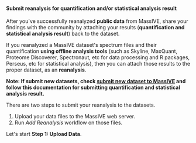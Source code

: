 #### Submit reanalysis for quantification and/or statistical analysis result

After you've successfully reanalyzed **public data** from MassIVE, share your findings with the community by attaching your results (**quantification and statistical analysis result**) back to the dataset.

If you reanalyzed a MassIVE dataset's spectrum files and their quantification **using offline analysis tools** (such as Skyline, MaxQuant, Proteome Discoverer, Spectronaut, etc for data processing and R packages, Perseus, etc for statistical analysis), then you can attach those results to the proper dataset, as an **reanalysis**.

**Note: If submit new datasets, check [submit new dataset to MassIVE](https://ccms-ucsd.github.io/MassIVEDocumentation/submit_data/) and follow this documentation for submitting quantification and statistical analysis result.**

There are two steps to submit your reanalysis to the datasets.

1. Upload your data files to the MassIVE web server.
2. Run *Add Reanalysis* workflow on those files.

Let's start **Step 1: Upload Data**.